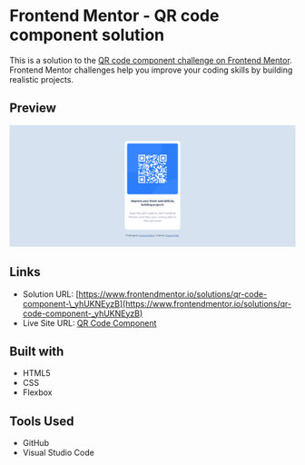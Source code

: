 # Frontend Mentor - QR code component solution

This is a solution to the [QR code component challenge on Frontend Mentor](https://www.frontendmentor.io/challenges/qr-code-component-iux_sIO_H). Frontend Mentor challenges help you improve your coding skills by building realistic projects.

## Preview

![](./images/screenshot.png)

## Links

- Solution URL: [https://www.frontendmentor.io/solutions/qr-code-component-\_yhUKNEyzB](https://www.frontendmentor.io/solutions/qr-code-component-_yhUKNEyzB)
- Live Site URL: [QR Code Component](https://your-live-site-url.com)

## Built with

- HTML5
- CSS
- Flexbox

## Tools Used

- GitHub
- Visual Studio Code
